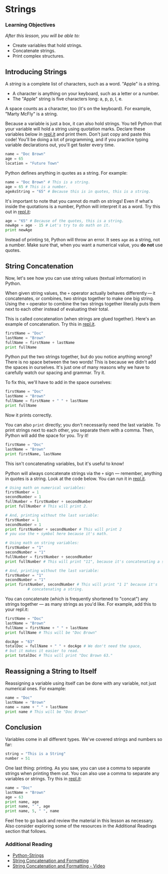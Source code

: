 # Strings

### Learning Objectives
*After this lesson, you will be able to:*
- Create variables that hold strings.
- Concatenate strings.
- Print complex structures.

## Introducing Strings

A *string* is a complete list of characters, such as a word. "Apple" is a string.
- A character is anything on your keyboard, such as a letter or a number.
- The "Apple" string is five characters long: a, p, p, l, e.

A space counts as a character, too (it's on the keyboard). For example, "Marty McFly" is a string.

Because a variable is just a box, it can also hold strings. You tell Python that your variable will hold a string using quotation marks. Declare these variables below in [repl.it](https://repl.it/languages/python) and print them. Don't just copy and paste this code! You'll be doing a lot of programming, and if you practice typing variable declarations out, you'll get faster every time.

```python
name = "Doc Brown"
age = 65
location = "Future Town"
```

Python defines anything in quotes as a string. For example:

```python
name = "Doc Brown" # This is a string.
age = 65 # This is a number.
ageAsString = "65" # Because this is in quotes, this is a string.
```

It's important to note that you cannot do math on strings! Even if what's inside the quotations is a number, Python will interpret it as a word. Try this out in [repl.it](https://repl.it/@SuperTernary/cybersec-strings-intro2):

```python
age = "65" # Because of the quotes, this is a string.
newAge = age - 15 # Let's try to do math on it.
print newAge
```

Instead of printing `50`, Python will throw an error. It sees `age` as a string, not a number. Make sure that, when you want a numerical value, you **do not** use quotes.


## String Concatenation

Now, let's see how you can use string values (textual information) in Python.

When given string values, the `+` operator actually behaves differently — it concatenates, or combines, two strings together to make one big string. Using the `+` operator to combine the two strings together literally puts them next to each other instead of evaluating their total.

This is called concatenation (when strings are glued together). Here's an example of concatenation. Try this in [repl.it](https://repl.it/@SuperTernary/cybersec-strings-concatenation).

```python
firstName = "Doc"
lastName = "Brown"
fullName = firstName + lastName
print fullName
```

Python put the two strings together, but do you notice anything wrong? There is no space between the two words! This is because we didn't add the spaces in ourselves. It's just one of many reasons why we have to carefully watch our spacing and grammar. Try it.

To fix this, we'll have to add in the space ourselves:

```python
firstName = "Doc"
lastName = "Brown"
fullName = firstName + " " + lastName
print fullName
```

Now it prints correctly.

You can also `print` directly; you don't necessarily need the last variable. To print strings next to each other, you separate them with a comma. Then, Python will add the space for you. Try it!

```python
firstName = "Doc"
lastName = "Brown"
print firstName, lastName
```

This isn't concatenating variables, but it's useful to know!

Python will always concatenate strings via the `+` sign — remember, anything in quotes is a string. Look at the code below. You can run it in [repl.it](https://repl.it/@SuperTernary/cybersec-strings-concatenation2).

```python
# Using math on numerical variables:
firstNumber = 1
secondNumber = 1
fullNumber = firstNumber + secondNumber
print fullNumber # This will print 2.

# And, printing without the last variable:
firstNumber = 1
secondNumber = 1
print firstNumber + secondNumber # This will print 2
# you use the + symbol here because it's math.

# Using math on string variables:
firstNumber = "1"
secondNumber = "1"
fullNumber = firstNumber + secondNumber
print fullNumber # This will print "11", because it's concatenating a string.

# And, printing without the last variable:
firstNumber = "1"
secondNumber = "1"
print firstNumber, secondNumber # This will print "1 1" because it's
          # concatenating a string.
```

You can concatenate (which is frequently shortened to "concat") any strings together — as many strings as you'd like. For example, add this to your repl.it:

```python
firstName = "Doc"
lastName = "Brown"
fullName = firstName + " " + lastName
print fullName # This will be "Doc Brown"

docAge = "63"
totalDoc = fullName + " " + docAge # We don't need the space,
# but it makes it easier to read.
print totalDoc # This will print "Doc Brown 63."
```

## Reassigning a String to Itself

Reassigning a variable using itself can be done with any variable, not just numerical ones. For example:

```python
name = "Doc"
lastName = "Brown"
name = name + " " + lastName
print name # This will be "Doc Brown"
```

## Conclusion

Variables come in all different types. We've covered strings and numbers so far:

```python
string = "This is a String"
number = 51
```

One last thing: printing. As you saw, you can use a comma to separate strings when printing them out. You can also use a comma to separate any variables or strings. Try this in [repl.it](https://repl.it/@SuperTernary/cybersec-strings-conclusion):

```python
name = "Doc"
lastName = "Brown"
age = 63
print name, age
print name, " ", age
print name, 5, " ", name
```
Feel free to go back and review the material in this lesson as necessary. Also consider exploring some of the resources in the Additional Readings section that follows.
### Additional Reading
- [Python-Strings](https://www.tutorialspoint.com/python/python_strings.htm)
- [String Concatenation and Formatting](http://www.pythonforbeginners.com/concatenation/string-concatenation-and-formatting-in-python)
- [String Concatenation and Formatting - Video](https://www.youtube.com/watch?v=jA5LW3bR0Us)
